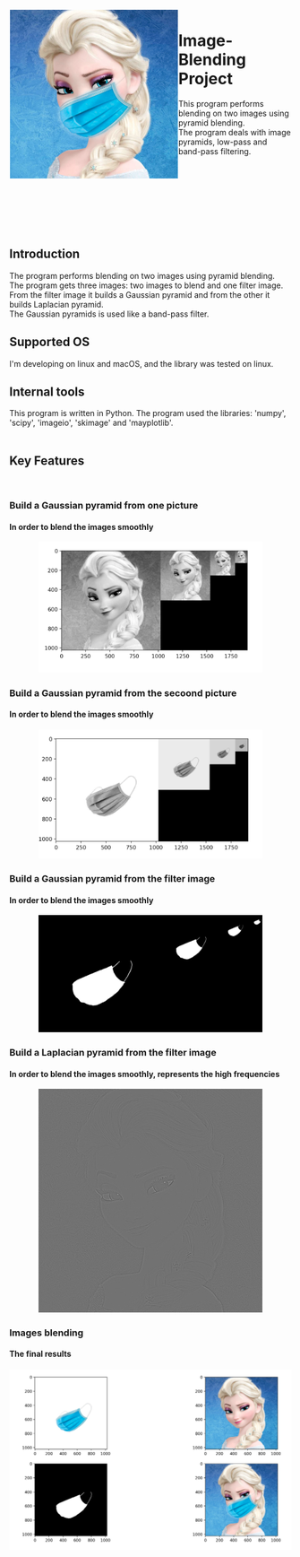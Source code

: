 
<img src="https://github.com/lotanaharoni/Image-Blending-Project/blob/main/images/Blended%20picture.png?raw=true" align="left" width = 300px hight = 300px  hspace="1" vspace="1"/>

# Image-Blending Project

This program performs blending on two images using pyramid blending. <br>
The program deals with image pyramids, low-pass and band-pass filtering.<br>

<br><br><br><br><br><br><br>


## Introduction

The program performs blending on two images using pyramid blending.<br>
The program gets three images: two images to blend and one filter image.<br>
From the filter image it builds a Gaussian pyramid and from the other it builds Laplacian pyramid.<br>
The Gaussian pyramids is used like a band-pass filter.

## Supported OS

I'm developing on linux and macOS, and the library was tested on linux.

## Internal tools

This program is written in Python.
The program used the libraries: 'numpy', 'scipy', 'imageio', 'skimage' and 'mayplotlib'.<br><br>


## Key Features
<br>

### Build a Gaussian pyramid from one picture
#### In order to blend the images smoothly
<p align="center">
<img src="https://github.com/lotanaharoni/Image-Blending-Project/blob/main/images/Gaussian%20pyramid-%20Elsa.png?raw=true" width = 400px hight = 400px/>
</p>

### Build a Gaussian pyramid from the secoond picture
#### In order to blend the images smoothly
<p align="center">
<img src="https://github.com/lotanaharoni/Image-Blending-Project/blob/main/images/Gaussian%20pyramid%20-%20mask.png?raw=true" width = 400px hight = 400px/>
</p>

### Build a Gaussian pyramid from the filter image
#### In order to blend the images smoothly
<p align="center">
<img src="https://github.com/lotanaharoni/Image-Blending-Project/blob/main/images/Gaussian%20pyramid.png?raw=true" width = 400px hight = 400px/>
</p>

### Build a Laplacian pyramid from the filter image
#### In order to blend the images smoothly, represents the high frequencies
<p align="center">
<img src="https://github.com/lotanaharoni/Image-Blending-Project/blob/main/images/High_frequencies.png?raw=true" width = 400px hight = 400px/>
</p>


### Images blending
#### The final results
<p align="center">
<img src="https://github.com/lotanaharoni/Image-Blending-Project/blob/main/images/All%20pictures.png?raw=true"/>
</p>




    
